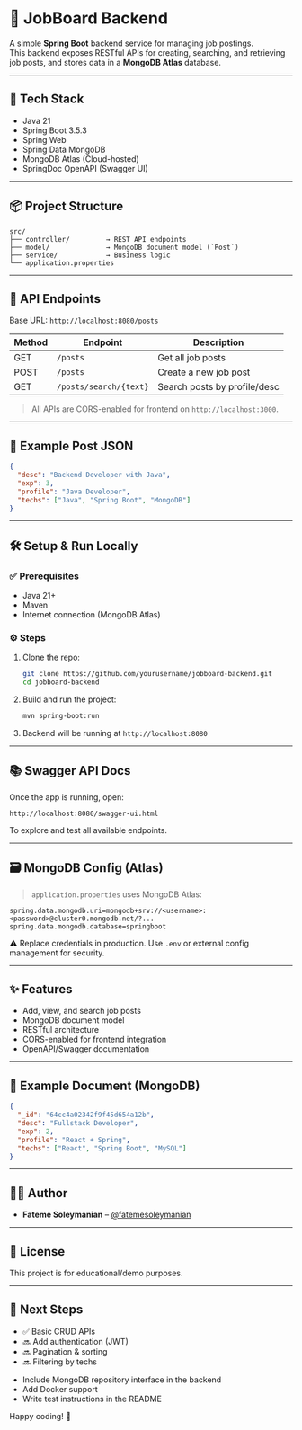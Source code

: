 # 🧰 JobBoard Backend

A simple **Spring Boot** backend service for managing job postings.  
This backend exposes RESTful APIs for creating, searching, and retrieving job posts, and stores data in a **MongoDB Atlas** database.

---

## 🚀 Tech Stack

- Java 21
- Spring Boot 3.5.3
- Spring Web
- Spring Data MongoDB
- MongoDB Atlas (Cloud-hosted)
- SpringDoc OpenAPI (Swagger UI)

---

## 📦 Project Structure

```text
src/
├── controller/         → REST API endpoints
├── model/              → MongoDB document model (`Post`)
├── service/            → Business logic
└── application.properties
````

---

## 📄 API Endpoints

Base URL: `http://localhost:8080/posts`

| Method | Endpoint               | Description                  |
| ------ | ---------------------- | ---------------------------- |
| GET    | `/posts`               | Get all job posts            |
| POST   | `/posts`               | Create a new job post        |
| GET    | `/posts/search/{text}` | Search posts by profile/desc |

> All APIs are CORS-enabled for frontend on `http://localhost:3000`.

---

## 🧪 Example Post JSON

```json
{
  "desc": "Backend Developer with Java",
  "exp": 3,
  "profile": "Java Developer",
  "techs": ["Java", "Spring Boot", "MongoDB"]
}
```

---

## 🛠️ Setup & Run Locally

### ✅ Prerequisites

* Java 21+
* Maven
* Internet connection (MongoDB Atlas)

### ⚙️ Steps

1. Clone the repo:

   ```bash
   git clone https://github.com/yourusername/jobboard-backend.git
   cd jobboard-backend
   ```

2. Build and run the project:

   ```bash
   mvn spring-boot:run
   ```

3. Backend will be running at `http://localhost:8080`

---

## 📚 Swagger API Docs

Once the app is running, open:

```
http://localhost:8080/swagger-ui.html
```

To explore and test all available endpoints.

---

## 🗃️ MongoDB Config (Atlas)

> `application.properties` uses MongoDB Atlas:

```
spring.data.mongodb.uri=mongodb+srv://<username>:<password>@cluster0.mongodb.net/?...
spring.data.mongodb.database=springboot
```

⚠️ Replace credentials in production. Use `.env` or external config management for security.

---

## ✨ Features

* Add, view, and search job posts
* MongoDB document model
* RESTful architecture
* CORS-enabled for frontend integration
* OpenAPI/Swagger documentation

---

## 📁 Example Document (MongoDB)

```json
{
  "_id": "64cc4a02342f9f45d654a12b",
  "desc": "Fullstack Developer",
  "exp": 2,
  "profile": "React + Spring",
  "techs": ["React", "Spring Boot", "MySQL"]
}
```

---

## 🧑‍💻 Author

* **Fateme Soleymanian** – [@fatemesoleymanian](https://github.com/fatemesoleymanian)

---

## 📃 License

This project is for educational/demo purposes.

---

## 🧩 Next Steps

* ✅ Basic CRUD APIs
* 🔜 Add authentication (JWT)
* 🔜 Pagination & sorting
* 🔜 Filtering by techs
- Include MongoDB repository interface in the backend
- Add Docker support
- Write test instructions in the README

Happy coding! 🚀

